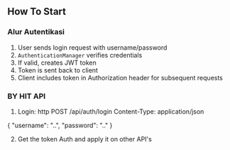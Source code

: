 ## How To Start

### Alur Autentikasi
1. User sends login request with username/password
2. `AuthenticationManager` verifies credentials
3. If valid, creates JWT token
4. Token is sent back to client
5. Client includes token in Authorization header for subsequent requests

### BY HIT API
1. Login:
http
POST /api/auth/login
Content-Type: application/json

{
    "username": "..",
    "password": ".."
}

2. Get the token Auth and apply it on other API's